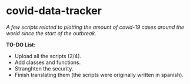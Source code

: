 # covid-data-tracker
_A few scripts related to plotting the amount of covid-19 cases around the world since the start of the outbreak._

**TO-DO List:**

- Upload all the scripts (2/4).
- Add classes and functions.
- Stranghten the security.
- Finish translating them (the scripts were originally written in spanish).

